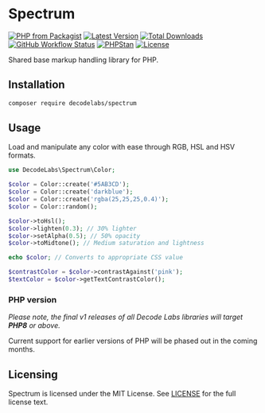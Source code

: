 # Spectrum

[![PHP from Packagist](https://img.shields.io/packagist/php-v/decodelabs/spectrum?style=flat)](https://packagist.org/packages/decodelabs/spectrum)
[![Latest Version](https://img.shields.io/packagist/v/decodelabs/spectrum.svg?style=flat)](https://packagist.org/packages/decodelabs/spectrum)
[![Total Downloads](https://img.shields.io/packagist/dt/decodelabs/spectrum.svg?style=flat)](https://packagist.org/packages/decodelabs/spectrum)
[![GitHub Workflow Status](https://img.shields.io/github/workflow/status/decodelabs/spectrum/PHP%20Composer)](https://github.com/decodelabs/spectrum/actions/workflows/php.yml)
[![PHPStan](https://img.shields.io/badge/PHPStan-enabled-44CC11.svg?longCache=true&style=flat)](https://github.com/phpstan/phpstan)
[![License](https://img.shields.io/packagist/l/decodelabs/spectrum?style=flat)](https://packagist.org/packages/decodelabs/spectrum)

Shared base markup handling library for PHP.


## Installation

```bash
composer require decodelabs/spectrum
```

## Usage

Load and manipulate any color with ease through RGB, HSL and HSV formats.

```php
use DecodeLabs\Spectrum\Color;

$color = Color::create('#5AB3CD');
$color = Color::create('darkblue');
$color = Color::create('rgba(25,25,25,0.4)');
$color = Color::random();

$color->toHsl();
$color->lighten(0.3); // 30% lighter
$color->setAlpha(0.5); // 50% opacity
$color->toMidtone(); // Medium saturation and lightness

echo $color; // Converts to appropriate CSS value

$contrastColor = $color->contrastAgainst('pink');
$textColor = $color->getTextContrastColor();
```

### PHP version

_Please note, the final v1 releases of all Decode Labs libraries will target **PHP8** or above._

Current support for earlier versions of PHP will be phased out in the coming months.


## Licensing
Spectrum is licensed under the MIT License. See [LICENSE](./LICENSE) for the full license text.
